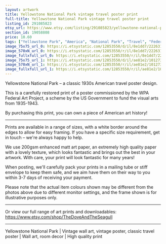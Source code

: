 ```yaml
---
layout: artwork
title: Yellowstone National Park vintage travel poster print
full-title: Yellowstone National Park vintage travel poster print
listing_id: 291085823
etsy_url: https://www.etsy.com/listing/291085823/yellowstone-national-park-vintage-travel?utm_source=ds&utm_medium=api&utm_campaign=api
section_id: 19058808
price: 10.60
tags: ["Yellowstone Park", "America", "National Park", "Travel", "Federal Art Project", "Wall art", "Room decor", "1930s", "Poster", "Vintage", "Vintage poster", "Outdoors", "High quality print"]
image_75x75_url_0: https://i.etsystatic.com/12853550/d/il/8e1dd7/2226319933/il_75x75.2226319933_mv3v.jpg?version=0
image_570xN_url_0: https://i.etsystatic.com/12853550/r/il/8e1dd7/2226319933/il_570xN.2226319933_mv3v.jpg
image_fullxfull_url_0: https://i.etsystatic.com/12853550/r/il/8e1dd7/2226319933/il_fullxfull.2226319933_mv3v.jpg
image_75x75_url_1: https://i.etsystatic.com/12853550/d/il/ae81e2/1012732727/il_75x75.1012732727_2u7p.jpg?version=0
image_570xN_url_1: https://i.etsystatic.com/12853550/r/il/ae81e2/1012732727/il_570xN.1012732727_2u7p.jpg
image_fullxfull_url_1: https://i.etsystatic.com/12853550/r/il/ae81e2/1012732727/il_fullxfull.1012732727_2u7p.jpg
---
```

Yellowstone National Park – a classic 1930s American travel poster design. 

This is a carefully restored print of a poster commissioned by the WPA Federal Art Project, a scheme by the US Government to fund the visual arts from 1935-1943.

By purchasing this print, you can own a piece of American art history!

---

Prints are available in a range of sizes, with a white border around the edges to allow for easy framing. If you have a specific size requirement, get in touch – we&#39;re always happy to help.

We use 200gsm enhanced matt art paper, an extremely high quality paper with a lovely texture, which looks fantastic and brings out the best in your artwork. With care, your print will look fantastic for many years!

When posting, we&#39;ll carefully pack your prints in a mailing tube or stiff envelope to keep them safe, and we aim have them on their way to you within 3-7 days of receiving your payment.

Please note that the actual item colours shown may be different from the photos above due to different monitor settings, and the frame shown is for illustrative purposes only.

---

Or view our full range of art prints and downloadables:
https://www.etsy.com/shop/TheDoveAndTheSeagull

---

Yellowstone National Park |  Vintage wall art, vintage poster, classic travel poster | Wall art, room decor | High quality print
